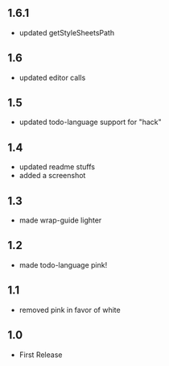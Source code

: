 ## 1.6.1
- updated getStyleSheetsPath

## 1.6
- updated editor calls

## 1.5
- updated todo-language support for "hack"

## 1.4
- updated readme stuffs
- added a screenshot

## 1.3
- made wrap-guide lighter

## 1.2
- made todo-language pink!

## 1.1
- removed pink in favor of white

## 1.0
- First Release
